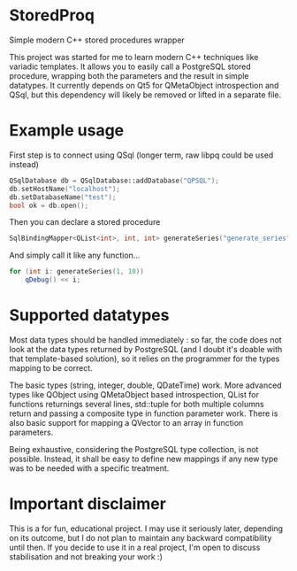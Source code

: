 StoredProq
==========

Simple modern C++ stored procedures wrapper

This project was started for me to learn modern C++ techniques like variadic templates.
It allows you to easily call a PostgreSQL stored procedure, wrapping both the parameters and the result in simple datatypes.
It currently depends on Qt5 for QMetaObject introspection and QSql, but this dependency will likely be removed or lifted in a separate file.


Example usage
=============

First step is to connect using QSql (longer term, raw libpq could be used instead)
```c++
QSqlDatabase db = QSqlDatabase::addDatabase("QPSQL");
db.setHostName("localhost");
db.setDatabaseName("test");
bool ok = db.open();
```

Then you can declare a stored procedure
```c++
SqlBindingMapper<QList<int>, int, int> generateSeries("generate_series");
```

And simply call it like any function…
```c++
for (int i: generateSeries(1, 10))
    qDebug() << i;
```



Supported datatypes
===================

Most data types should be handled immediately : so far, the code does not look at the data types returned by PostgreSQL (and I doubt it's doable with that template-based solution), so it relies on the programmer for the types mapping to be correct.

The basic types (string, integer, double, QDateTime) work.
More advanced types like QObject using QMetaObject based introspection, QList for functions returnings several lines, std::tuple for both multiple columns return and passing a composite type in function parameter work. There is also basic support for mapping a QVector to an array in function parameters.

Being exhaustive, considering the PostgreSQL type collection, is not possible. Instead, it shall be easy to define new mappings if any new type was to be needed with a specific treatment.



Important disclaimer
====================

This is a for fun, educational project. I may use it seriously later, depending on its outcome, but I do not plan to maintain any backward compatibility until then. If you decide to use it in a real project, I'm open to discuss stabilisation and not breaking your work :)
